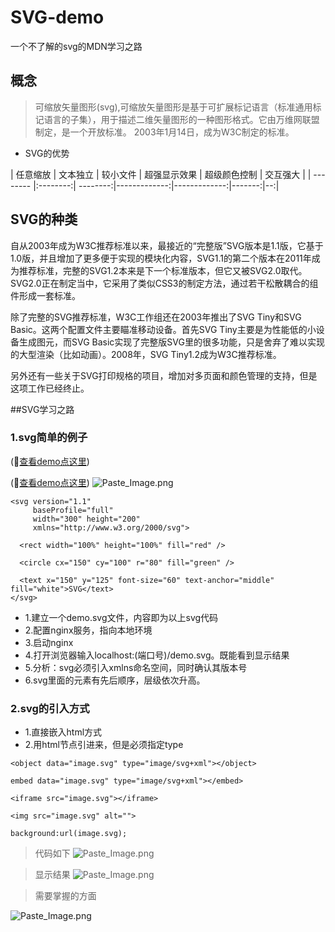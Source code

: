 # SVG-demo
一个不了解的svg的MDN学习之路

## 概念
> 可缩放矢量图形(svg),可缩放矢量图形是基于可扩展标记语言（标准通用标记语言的子集），用于描述二维矢量图形的一种图形格式。它由万维网联盟制定，是一个开放标准。
> 2003年1月14日，成为W3C制定的标准。
* SVG的优势

| 任意缩放 | 文本独立 | 较小文件 | 超强显示效果 | 超级颜色控制 | 交互强大 |
| -------- |:--------:| --------:|-------------:|-------------:|-------:|--:|
## SVG的种类
自从2003年成为W3C推荐标准以来，最接近的“完整版”SVG版本是1.1版，它基于1.0版，并且增加了更多便于实现的模块化内容，SVG1.1的第二个版本在2011年成为推荐标准，完整的SVG1.2本来是下一个标准版本，但它又被SVG2.0取代。SVG2.0正在制定当中，它采用了类似CSS3的制定方法，通过若干松散耦合的组件形成一套标准。

除了完整的SVG推荐标准，W3C工作组还在2003年推出了SVG Tiny和SVG Basic。这两个配置文件主要瞄准移动设备。首先SVG Tiny主要是为性能低的小设备生成图元，而SVG Basic实现了完整版SVG里的很多功能，只是舍弃了难以实现的大型渲染（比如动画）。2008年，SVG Tiny1.2成为W3C推荐标准。

另外还有一些关于SVG打印规格的项目，增加对多页面和颜色管理的支持，但是这项工作已经终止。

##SVG学习之路
### 1.svg简单的例子

(:apple:[查看demo点这里](https://holidaying.github.io/SVG-demo/demo/index.html))

(:apple:[查看demo点这里](https://holidaying.github.io/SVG-demo/mybox/index.html))
![Paste_Image.png](http://upload-images.jianshu.io/upload_images/2604175-06fafc8513dd0fb3.png?imageMogr2/auto-orient/strip%7CimageView2/2/w/1240)
```
<svg version="1.1"
     baseProfile="full"
     width="300" height="200"
     xmlns="http://www.w3.org/2000/svg">

  <rect width="100%" height="100%" fill="red" />

  <circle cx="150" cy="100" r="80" fill="green" />

  <text x="150" y="125" font-size="60" text-anchor="middle" fill="white">SVG</text>
</svg>
```
* 1.建立一个demo.svg文件，内容即为以上svg代码
* 2.配置nginx服务，指向本地环境
* 3.启动nginx
* 4.打开浏览器输入localhost:(端口号)/demo.svg。既能看到显示结果
* 5.分析：svg必须引入xmlns命名空间，同时确认其版本号
* 6.svg里面的元素有先后顺序，层级依次升高。
### 2.svg的引入方式
* 1.直接嵌入html方式
* 2.用html节点引进来，但是必须指定type
```
<object data="image.svg" type="image/svg+xml"></object>

embed data="image.svg" type="image/svg+xml"></embed>

<iframe src="image.svg"></iframe>

<img src="image.svg" alt="">

background:url(image.svg);

 ```

> 代码如下
![Paste_Image.png](http://upload-images.jianshu.io/upload_images/2604175-88a848a5c3d096bc.png?imageMogr2/auto-orient/strip%7CimageView2/2/w/1240)

> 显示结果
![Paste_Image.png](http://upload-images.jianshu.io/upload_images/2604175-361ef8c4ac693b01.png?imageMogr2/auto-orient/strip%7CimageView2/2/w/1240)

> 需要掌握的方面

![Paste_Image.png](http://upload-images.jianshu.io/upload_images/2604175-8ec17cee073784e7.png?imageMogr2/auto-orient/strip%7CimageView2/2/w/1240)
